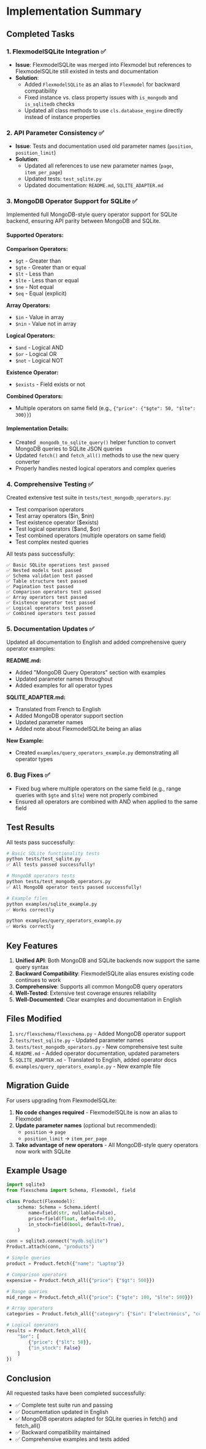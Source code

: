 # Implementation Summary

## Completed Tasks

### 1. FlexmodelSQLite Integration ✅
- **Issue**: FlexmodelSQLite was merged into Flexmodel but references to FlexmodelSQLite still existed in tests and documentation
- **Solution**: 
  - Added `FlexmodelSQLite` as an alias to `Flexmodel` for backward compatibility
  - Fixed instance vs. class property issues with `is_mongodb` and `is_sqlitedb` checks
  - Updated all class methods to use `cls.database_engine` directly instead of instance properties

### 2. API Parameter Consistency ✅
- **Issue**: Tests and documentation used old parameter names (`position`, `position_limit`)
- **Solution**: 
  - Updated all references to use new parameter names (`page`, `item_per_page`)
  - Updated tests: `test_sqlite.py`
  - Updated documentation: `README.md`, `SQLITE_ADAPTER.md`

### 3. MongoDB Operator Support for SQLite ✅
Implemented full MongoDB-style query operator support for SQLite backend, ensuring API parity between MongoDB and SQLite.

#### Supported Operators:

**Comparison Operators:**
- `$gt` - Greater than
- `$gte` - Greater than or equal
- `$lt` - Less than
- `$lte` - Less than or equal
- `$ne` - Not equal
- `$eq` - Equal (explicit)

**Array Operators:**
- `$in` - Value in array
- `$nin` - Value not in array

**Logical Operators:**
- `$and` - Logical AND
- `$or` - Logical OR
- `$not` - Logical NOT

**Existence Operator:**
- `$exists` - Field exists or not

**Combined Operators:**
- Multiple operators on same field (e.g., `{"price": {"$gte": 50, "$lte": 300}}`)

#### Implementation Details:
- Created `_mongodb_to_sqlite_query()` helper function to convert MongoDB queries to SQLite JSON queries
- Updated `fetch()` and `fetch_all()` methods to use the new query converter
- Properly handles nested logical operators and complex queries

### 4. Comprehensive Testing ✅
Created extensive test suite in `tests/test_mongodb_operators.py`:
- Test comparison operators
- Test array operators ($in, $nin)
- Test existence operator ($exists)
- Test logical operators ($and, $or)
- Test combined operators (multiple operators on same field)
- Test complex nested queries

All tests pass successfully:
```
✅ Basic SQLite operations test passed
✅ Nested models test passed
✅ Schema validation test passed
✅ Table structure test passed
✅ Pagination test passed
✅ Comparison operators test passed
✅ Array operators test passed
✅ Existence operator test passed
✅ Logical operators test passed
✅ Combined operators test passed
```

### 5. Documentation Updates ✅
Updated all documentation to English and added comprehensive query operator examples:

**README.md:**
- Added "MongoDB Query Operators" section with examples
- Updated parameter names throughout
- Added examples for all operator types

**SQLITE_ADAPTER.md:**
- Translated from French to English
- Added MongoDB operator support section
- Updated parameter names
- Added note about FlexmodelSQLite being an alias

**New Example:**
- Created `examples/query_operators_example.py` demonstrating all operator types

### 6. Bug Fixes ✅
- Fixed bug where multiple operators on the same field (e.g., range queries with `$gte` and `$lte`) were not properly combined
- Ensured all operators are combined with AND when applied to the same field

## Test Results

All tests pass successfully:

```bash
# Basic SQLite functionality tests
python tests/test_sqlite.py
✅ All tests passed successfully!

# MongoDB operators tests
python tests/test_mongodb_operators.py
✅ All MongoDB operator tests passed successfully!

# Example files
python examples/sqlite_example.py
✅ Works correctly

python examples/query_operators_example.py
✅ Works correctly
```

## Key Features

1. **Unified API**: Both MongoDB and SQLite backends now support the same query syntax
2. **Backward Compatibility**: FlexmodelSQLite alias ensures existing code continues to work
3. **Comprehensive**: Supports all common MongoDB query operators
4. **Well-Tested**: Extensive test coverage ensures reliability
5. **Well-Documented**: Clear examples and documentation in English

## Files Modified

1. `src/flexschema/flexschema.py` - Added MongoDB operator support
2. `tests/test_sqlite.py` - Updated parameter names
3. `tests/test_mongodb_operators.py` - New comprehensive test suite
4. `README.md` - Added operator documentation, updated parameters
5. `SQLITE_ADAPTER.md` - Translated to English, added operator docs
6. `examples/query_operators_example.py` - New example file

## Migration Guide

For users upgrading from FlexmodelSQLite:

1. **No code changes required** - FlexmodelSQLite is now an alias to Flexmodel
2. **Update parameter names** (optional but recommended):
   - `position` → `page`
   - `position_limit` → `item_per_page`
3. **Take advantage of new operators** - All MongoDB-style query operators now work with SQLite

## Example Usage

```python
import sqlite3
from flexschema import Schema, Flexmodel, field

class Product(Flexmodel):
    schema: Schema = Schema.ident(
        name=field(str, nullable=False),
        price=field(float, default=0.0),
        in_stock=field(bool, default=True),
    )

conn = sqlite3.connect("mydb.sqlite")
Product.attach(conn, "products")

# Simple queries
product = Product.fetch({"name": "Laptop"})

# Comparison operators
expensive = Product.fetch_all({"price": {"$gt": 500}})

# Range queries
mid_range = Product.fetch_all({"price": {"$gte": 100, "$lte": 500}})

# Array operators
categories = Product.fetch_all({"category": {"$in": ["electronics", "computers"]}})

# Logical operators
results = Product.fetch_all({
    "$or": [
        {"price": {"$lt": 50}},
        {"in_stock": False}
    ]
})
```

## Conclusion

All requested tasks have been completed successfully:
- ✅ Complete test suite run and passing
- ✅ Documentation updated in English
- ✅ MongoDB operators adapted for SQLite queries in fetch() and fetch_all()
- ✅ Backward compatibility maintained
- ✅ Comprehensive examples and tests added
